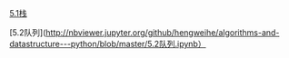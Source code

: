 [5.1栈](http://nbviewer.jupyter.org/github/hengweihe/algorithms-and-datastructure---python/blob/master/5.1栈.ipynb)

[5.2队列](http://nbviewer.jupyter.org/github/hengweihe/algorithms-and-datastructure---python/blob/master/5.2队列.ipynb）
